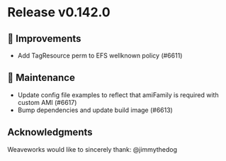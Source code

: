# Release v0.142.0

## 🎯 Improvements

- Add TagResource perm to EFS wellknown policy (#6611)

## 🧰 Maintenance

- Update config file examples to reflect that amiFamily is required with custom AMI (#6617)
- Bump dependencies and update build image (#6613)

## Acknowledgments
Weaveworks would like to sincerely thank:
@jimmythedog
